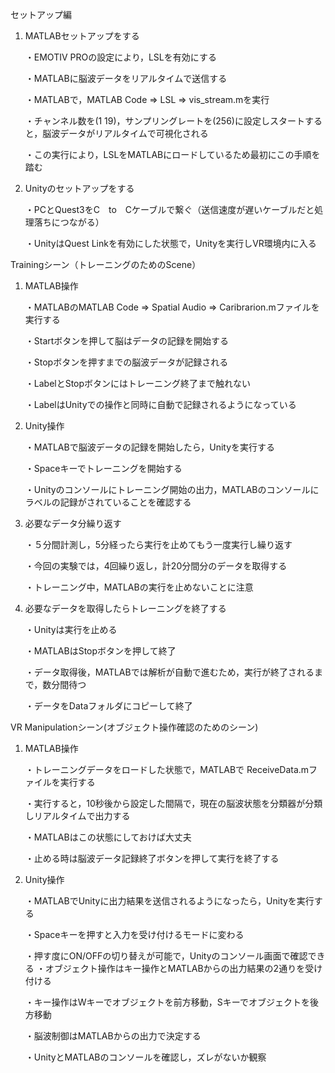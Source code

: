 セットアップ編
1. MATLABセットアップをする
   
    ・EMOTIV PROの設定により，LSLを有効にする

      ・MATLABに脳波データをリアルタイムで送信する

    ・MATLABで，MATLAB Code => LSL => vis_stream.mを実行

      ・チャンネル数を(1 19)，サンプリングレートを(256)に設定しスタートすると，脳波データがリアルタイムで可視化される

    ・この実行により，LSLをMATLABにロードしているため最初にこの手順を踏む
   
3. Unityのセットアップをする
   
    ・PCとQuest3をC　to　Cケーブルで繋ぐ（送信速度が遅いケーブルだと処理落ちにつながる）

    ・UnityはQuest Linkを有効にした状態で，Unityを実行しVR環境内に入る


Trainingシーン（トレーニングのためのScene）

1. MATLAB操作
   
    ・MATLABのMATLAB Code => Spatial Audio => Caribrarion.mファイルを実行する

    ・Startボタンを押して脳はデータの記録を開始する

      ・Stopボタンを押すまでの脳波データが記録される

    ・LabelとStopボタンにはトレーニング終了まで触れない

      ・LabelはUnityでの操作と同時に自動で記録されるようになっている

3. Unity操作
   
    ・MATLABで脳波データの記録を開始したら，Unityを実行する

    ・Spaceキーでトレーニングを開始する

      ・Unityのコンソールにトレーニング開始の出力，MATLABのコンソールにラベルの記録がされていることを確認する

5. 必要なデータ分繰り返す
   
    ・５分間計測し，5分経ったら実行を止めてもう一度実行し繰り返す

    ・今回の実験では，4回繰り返し，計20分間分のデータを取得する

      ・トレーニング中，MATLABの実行を止めないことに注意

7. 必要なデータを取得したらトレーニングを終了する
   
    ・Unityは実行を止める

    ・MATLABはStopボタンを押して終了

    ・データ取得後，MATLABでは解析が自動で進むため，実行が終了されるまで，数分間待つ

      ・データをDataフォルダにコピーして終了


VR Manipulationシーン(オブジェクト操作確認のためのシーン)

1. MATLAB操作
   
    ・トレーニングデータをロードした状態で，MATLABで ReceiveData.mファイルを実行する

    ・実行すると，10秒後から設定した間隔で，現在の脳波状態を分類器が分類しリアルタイムで出力する

      ・MATLABはこの状態にしておけば大丈夫

    ・止める時は脳波データ記録終了ボタンを押して実行を終了する

3. Unity操作
   
    ・MATLABでUnityに出力結果を送信されるようになったら，Unityを実行する

    ・Spaceキーを押すと入力を受け付けるモードに変わる

      ・押す度にON/OFFの切り替えが可能で，Unityのコンソール画面で確認できる
    ・オブジェクト操作はキー操作とMATLABからの出力結果の2通りを受け付ける

      ・キー操作はWキーでオブジェクトを前方移動，Sキーでオブジェクトを後方移動

      ・脳波制御はMATLABからの出力で決定する

    ・UnityとMATLABのコンソールを確認し，ズレがないか観察
